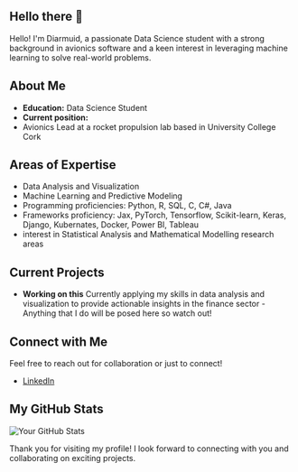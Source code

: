 ## Hello there 👋

Hello! I'm Diarmuid, a passionate Data Science student with a strong background in avionics software and a keen interest in leveraging machine learning to solve real-world problems.

## About Me

- **Education:** Data Science Student
- **Current position:**
- Avionics Lead at a rocket propulsion lab based in University College Cork

## Areas of Expertise

- Data Analysis and Visualization
- Machine Learning and Predictive Modeling
- Programming proficiencies: Python, R, SQL, C, C#, Java
- Frameworks proficiency: Jax, PyTorch, Tensorflow, Scikit-learn, Keras, Django, Kubernates, Docker, Power BI, Tableau
- interest in Statistical Analysis and Mathematical Modelling research areas

## Current Projects
  
- **Working on this** Currently applying my skills in data analysis and visualization to provide actionable insights in the finance sector - Anything that I do will be posed here so watch out!

## Connect with Me

Feel free to reach out for collaboration or just to connect!

- [LinkedIn](https://www.linkedin.com/in/diarmuid-enright-525375257/)

## My GitHub Stats

![Your GitHub Stats](https://github-readme-stats.vercel.app/api?username=your-github-username&show_icons=true&hide_title=true&count_private=true&theme=radical)

Thank you for visiting my profile! I look forward to connecting with you and collaborating on exciting projects.
